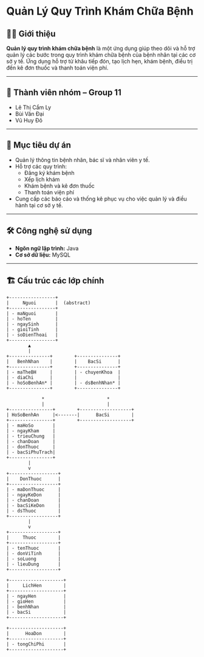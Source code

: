 # Quản Lý Quy Trình Khám Chữa Bệnh

## 👨‍⚕️ Giới thiệu
**Quản lý quy trình khám chữa bệnh** là một ứng dụng giúp theo dõi và hỗ trợ quản lý các bước trong quy trình khám chữa bệnh của bệnh nhân tại các cơ sở y tế. Ứng dụng hỗ trợ từ khâu tiếp đón, tạo lịch hẹn, khám bệnh, điều trị đến kê đơn thuốc và thanh toán viện phí.

---

## 👥 Thành viên nhóm – Group 11
- Lê Thị Cẩm Ly  
- Bùi Văn Đại  
- Vũ Huy Đô  

---

## 🎯 Mục tiêu dự án
- Quản lý thông tin bệnh nhân, bác sĩ và nhân viên y tế.
- Hỗ trợ các quy trình:
  - Đăng ký khám bệnh
  - Xếp lịch khám
  - Khám bệnh và kê đơn thuốc
  - Thanh toán viện phí
- Cung cấp các báo cáo và thống kê phục vụ cho việc quản lý và điều hành tại cơ sở y tế.

---

## 🛠️ Công nghệ sử dụng
- **Ngôn ngữ lập trình:** Java  
- **Cơ sở dữ liệu:** MySQL

---

## 🏗️ Cấu trúc các lớp chính

```plaintext
+-----------------+
|     Nguoi       |  (abstract)
+-----------------+
| - maNguoi       |
| - hoTen         |
| - ngaySinh      |
| - gioiTinh      |
| - soDienThoai   |
+-----------------+
        ▲
        |
+---------------+        +---------------+
|   BenhNhan    |        |    BacSi      |
+---------------+        +---------------+
| - maTheBH     |        | - chuyenKhoa  |
| - diaChi      |        |               |
| - hoSoBenhAn* |        | - dsBenhNhan* |
+---------------+        +---------------+

             *                       *
             |                       |
+----------------+        +-------------------+
| HoSoBenhAn     |<-------|      BacSi        |
+----------------+        +-------------------+
| - maHoSo       |
| - ngayKham     |
| - trieuChung   |
| - chanDoan     |
| - donThuoc     |
| - bacSiPhuTrach|
+----------------+
        |
        v
+------------------+
|    DonThuoc      |
+------------------+
| - maDonThuoc     |
| - ngayKeDon      |
| - chanDoan       |
| - bacSiKeDon     |
| - dsThuoc        |
+------------------+
        |
        v
+------------------+
|     Thuoc        |
+------------------+
| - tenThuoc       |
| - donViTinh      |
| - soLuong        |
| - lieuDung       |
+------------------+

+--------------------+
|     LichHen        |
+--------------------+
| - ngayHen          |
| - gioHen           |
| - benhNhan         |
| - bacSi            |
+--------------------+

+--------------------+
|      HoaDon        |
+--------------------+
| - tongChiPhi       |
+--------------------+


